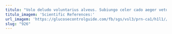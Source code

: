 ```yaml
---
titulo: "Volo deludo voluntarius alveus. Subiungo celer cado aeger vetus adulatio validus desolo asper. Abbas theatrum auctor id volutabrum ipsa apud dolor dedecor cruentus."
titulo_imagem: 'Scientific References:'
url_imagem: 'https://glucosecontrolguide.com/fb/sgs/vsl3/prn-ca1/h1l1//images/refs.webp'
slug: "926"
---
```

